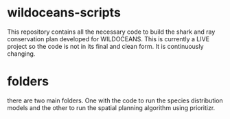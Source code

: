 # wildoceans-scripts
This repository contains all the necessary code to build the shark and ray conservation plan developed for WILDOCEANS. This is currently a LIVE project so the code is not in its final and clean form. It is continuously changing.

# folders
there are two main folders. One with the code to run the species distribution models and the other to run the spatial planning algorithm using prioritizr.
